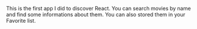 This is the first app I did to discover React.
You can search movies by name and find some informations about them.
You can also stored them in your Favorite list.
